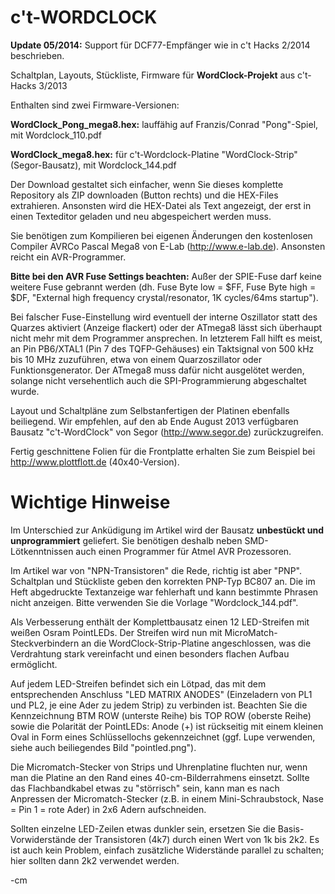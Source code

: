 c't-WORDCLOCK
=============

<b>Update 05/2014:</b> Support für DCF77-Empfänger wie in c't Hacks 2/2014 beschrieben.

Schaltplan, Layouts, Stückliste, Firmware für **WordClock-Projekt** aus c't-Hacks 3/2013

Enthalten sind zwei Firmware-Versionen:

**WordClock_Pong_mega8.hex:** lauffähig auf Franzis/Conrad "Pong"-Spiel, mit Wordclock_110.pdf

**WordClock_mega8.hex:** für c't-Wordclock-Platine "WordClock-Strip" (Segor-Bausatz), mit Wordclock_144.pdf

Der Download gestaltet sich einfacher, wenn Sie dieses komplette Repository als ZIP downloaden (Button rechts) 
und die HEX-Files extrahieren. Ansonsten wird die HEX-Datei als Text angezeigt, der erst in einen 
Texteditor geladen und neu abgespeichert werden muss.

Sie benötigen zum Kompilieren bei eigenen Änderungen den kostenlosen Compiler 
AVRCo Pascal Mega8 von E-Lab (http://www.e-lab.de). Ansonsten reicht ein AVR-Programmer.

**Bitte bei den AVR Fuse Settings beachten:** Außer der SPIE-Fuse darf keine weitere Fuse gebrannt werden 
(dh. Fuse Byte low = $FF, Fuse Byte high = $DF, "External high frequency crystal/resonator, 1K cycles/64ms startup"). 

Bei falscher Fuse-Einstellung wird eventuell der interne Oszillator statt des Quarzes aktiviert (Anzeige flackert) oder der ATmega8 lässt sich überhaupt nicht mehr mit dem Programmer ansprechen. In letzterem Fall hilft es meist, an Pin PB6/XTAL1 (Pin 7 des TQFP-Gehäuses) ein Taktsignal von 500 kHz bis 10 MHz zuzuführen, etwa von einem Quarzoszillator oder Funktionsgenerator. Der ATmega8 muss dafür nicht ausgelötet werden, solange nicht versehentlich auch die SPI-Programmierung abgeschaltet wurde.

Layout und Schaltpläne zum Selbstanfertigen der Platinen ebenfalls beiliegend. Wir empfehlen,
auf den ab Ende August 2013 verfügbaren Bausatz "c't-WordClock" von Segor (http://www.segor.de) zurückzugreifen.

Fertig geschnittene Folien für die Frontplatte erhalten Sie zum Beispiel bei http://www.plottflott.de (40x40-Version).

Wichtige Hinweise
=================

Im Unterschied zur Anküdigung im Artikel wird der Bausatz **unbestückt und unprogrammiert** geliefert. 
Sie benötigen deshalb neben SMD-Lötkenntnissen auch einen Programmer für Atmel AVR Prozessoren.

Im Artikel war von "NPN-Transistoren" die Rede, richtig ist aber "PNP". Schaltplan und Stückliste geben den korrekten PNP-Typ BC807 an. Die im Heft abgedruckte Textanzeige war fehlerhaft und kann bestimmte Phrasen nicht anzeigen. 
Bitte verwenden Sie die Vorlage "Wordclock_144.pdf".

Als Verbesserung enthält der Komplettbausatz einen 12 LED-Streifen mit weißen Osram PointLEDs.
Der Streifen wird nun mit MicroMatch-Steckverbindern an die WordClock-Strip-Platine angeschlossen, 
was die Verdrahtung stark vereinfacht und einen besonders flachen Aufbau ermöglicht.

Auf jedem LED-Streifen befindet sich ein Lötpad, das mit dem entsprechenden Anschluss "LED MATRIX ANODES" 
(Einzeladern von PL1 und PL2, je eine Ader zu jedem Strip) zu verbinden ist. 
Beachten Sie die Kennzeichnung BTM ROW (unterste Reihe) bis TOP ROW (oberste Reihe) sowie die Polarität der PointLEDs:
Anode (+) ist rückseitig mit einem kleinen Oval in Form eines Schlüssellochs gekennzeichnet 
(ggf. Lupe verwenden, siehe auch beiliegendes Bild "pointled.png").

Die Micromatch-Stecker von Strips und Uhrenplatine fluchten nur, 
wenn man die Platine an den Rand eines 40-cm-Bilderrahmens einsetzt. 
Sollte das Flachbandkabel etwas zu "störrisch" sein, kann man es nach 
Anpressen der Micromatch-Stecker (z.B. in einem Mini-Schraubstock, 
Nase = Pin 1 = rote Ader) in 2x6 Adern aufschneiden.

Sollten einzelne LED-Zeilen etwas dunkler sein, ersetzen Sie die Basis-Vorwiderstände der Transistoren (4k7)
durch einen Wert von 1k bis 2k2. Es ist auch kein Problem, einfach zusätzliche Widerstände parallel zu schalten; hier sollten dann 2k2 verwendet werden.

-cm
